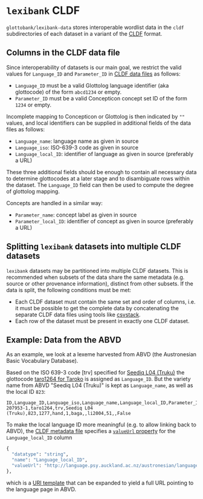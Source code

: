 # `lexibank` CLDF

`glottobank/lexibank-data` stores interoperable wordlist data in the `cldf` subdirectories of each
dataset in a variant of the [CLDF](http://cldf.clld.org) format.


## Columns in the CLDF data file

Since interoperability of datasets is our main goal, we restrict the valid values for `Language_ID` and `Parameter_ID` 
in [CLDF data files](https://github.com/glottobank/cldf#the-data-file) as follows:
- `Language_ID` must be a valid Glottolog language identifier (aka glottocode) of the form `abcd1234` or empty.
- `Parameter_ID` must be a valid Concepticon concept set ID of the form `1234` or empty.

Incomplete mapping to Concepticon or Glottolog is then indicated by `""` values, and local identifiers can be supplied 
in additional fields of the data files as follows:

- `Language_name`: language name as given in source
- `Language_iso`: ISO-639-3 code as given in source
- `Language_local_ID`: identifier of language as given in source (preferably a URL)

These three additional fields should be enough to contain all necessary data to determine glottocodes at a later 
stage and to disambiguate rows within the dataset. The `Language_ID` field can then be used to compute the degree 
of glottolog mapping.

Concepts are handled in a similar way:

- `Parameter_name`: concept label as given in source
- `Parameter_local_ID`: identifier of concept as given in source (preferably a URL)


## Splitting `lexibank` datasets into multiple CLDF datasets

`lexibank` datasets may be partitioned into multiple CLDF datasets. This is recommended when subsets of the data
share the same metadata (e.g. source or other provenance information), distinct from other subsets.
If the data is split, the following conditions must be met:
- Each CLDF dataset must contain the same set and order of columns, i.e. it must be possible to get the complete
  data by concatenating the separate CLDF data files using tools like [csvstack](http://csvkit.readthedocs.io/en/0.9.1/scripts/csvstack.html).
- Each row of the dataset must be present in exactly one CLDF dataset.


## Example: Data from the ABVD

As an example, we look at a lexeme harvested from ABVD (the Austronesian Basic Vocabulary Database).

Based on the ISO 639-3 code [trv] specified for [Seediq L04 (Truku)](http://language.psy.auckland.ac.nz/austronesian/language.php?id=823)
the glottocode [taro1264 for Taroko](http://glottolog.org/resource/languoid/id/taro1264) is assigned as `Language_ID`.
But the variety name from ABVD "Seediq L04 (Truku)" is kept as `Language_name`, as well as the local ID `823`:

```
ID,Language_ID,Language_iso,Language_name,Language_local_ID,Parameter_ID,Parameter_name,Parameter_local_ID,Value,Context,Source,Cognate_Set,Comment,Loan
207953-1,taro1264,trv,Seediq L04 (Truku),823,1277,hand,1,baga,,li2004,51,,False
```

To make the local language ID more meaningful (e.g. to allow linking back to ABVD), the [CLDF metadata file]() specifies
a [`valueUrl` property](https://www.w3.org/TR/tabular-metadata/#cell-valueUrl) for the `Language_local_ID` column
```python
{
  "datatype": "string",
  "name": "Language_local_ID",
  "valueUrl": "http://language.psy.auckland.ac.nz/austronesian/language.php?id={Language_local_ID}"
},
```
which is a [URI template](https://tools.ietf.org/html/rfc6570) that can be expanded to yield a full URL pointing to
the language page in ABVD.
